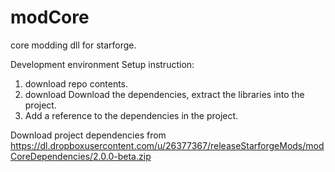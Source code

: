 modCore
=======

core modding dll for starforge.


Development environment Setup instruction:

1) download repo contents.
2) download Download the dependencies, extract the libraries into the project. 
3) Add a reference to the dependencies in the project.



Download project dependencies from https://dl.dropboxusercontent.com/u/26377367/releaseStarforgeMods/modCoreDependencies/2.0.0-beta.zip
 
